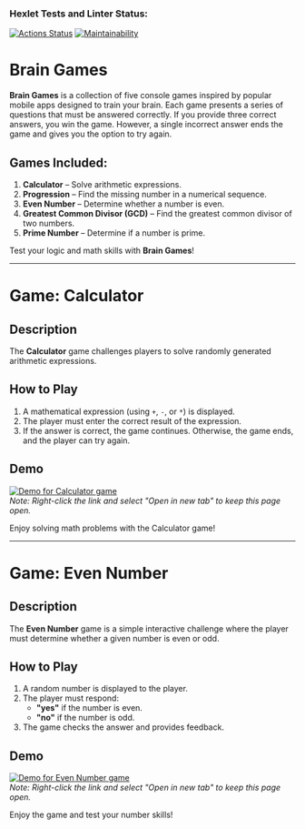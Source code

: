 ### Hexlet Tests and Linter Status:
[![Actions Status](https://github.com/isa-nurbek/python-project-49/actions/workflows/hexlet-check.yml/badge.svg)](https://github.com/isa-nurbek/python-project-49/actions)
[![Maintainability](https://api.codeclimate.com/v1/badges/0236135eb91986f6964b/maintainability)](https://codeclimate.com/github/isa-nurbek/python-project-49/maintainability)

# Brain Games

**Brain Games** is a collection of five console games inspired by popular mobile apps designed to train your brain. Each game presents a series of questions that must be answered correctly. If you provide three correct answers, you win the game. However, a single incorrect answer ends the game and gives you the option to try again.

## Games Included:

1. **Calculator** – Solve arithmetic expressions.
2. **Progression** – Find the missing number in a numerical sequence.
3. **Even Number** – Determine whether a number is even.
4. **Greatest Common Divisor (GCD)** – Find the greatest common divisor of two numbers.
5. **Prime Number** – Determine if a number is prime.

Test your logic and math skills with **Brain Games**!

---

# Game: Calculator  

## Description  
The **Calculator** game challenges players to solve randomly generated arithmetic expressions.  

## How to Play  
1. A mathematical expression (using `+`, `-`, or `*`) is displayed.  
2. The player must enter the correct result of the expression.  
3. If the answer is correct, the game continues. Otherwise, the game ends, and the player can try again.  

## Demo
[![Demo for Calculator game](https://asciinema.org/a/bdOugBFgGm4HASXZWZfrsNX5K.svg)](https://asciinema.org/a/bdOugBFgGm4HASXZWZfrsNX5K)  
*Note: Right-click the link and select "Open in new tab" to keep this page open.*

Enjoy solving math problems with the Calculator game!

---

# Game: Even Number

## Description
The **Even Number** game is a simple interactive challenge where the player must determine whether a given number is even or odd.

## How to Play
1. A random number is displayed to the player.
2. The player must respond:
   - **"yes"** if the number is even.
   - **"no"** if the number is odd.
3. The game checks the answer and provides feedback.

## Demo
[![Demo for Even Number game](https://asciinema.org/a/XCJQY1Wyx8v6xOvDd5efrwUiD.svg)](https://asciinema.org/a/XCJQY1Wyx8v6xOvDd5efrwUiD)  
*Note: Right-click the link and select "Open in new tab" to keep this page open.*

Enjoy the game and test your number skills!
